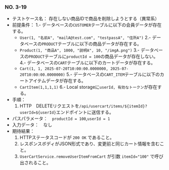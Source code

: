### NO. 3-19

- テストケース名： 存在しない商品IDで商品を削除しようとする（異常系）
- 前提条件：
  1.- データベースの`CUSTOMER`テーブルに以下の会員データが存在する。
  - `User(1, "名前A", "mailA@test.com", "testpassA", "住所A")`
  2.- データベースの`PRODUCT`テーブルに以下の商品データが存在する。
  - `Product(1, "商品A", 1000, "説明A", 10, "/imgA.png")`
  3.- データベースの`PRODUCT`テーブルに`productId = 100`の商品データが存在しない。
  4.- データベースの`CART`テーブルに以下のカートデータが存在する。
  - `Cart(1, 1, 2025-07-20T10:00:00.0000000, 2025-07-20T10:00:00.0000000)`
  5.- データベースの`CART_ITEM`テーブルに以下のカートアイテムデータが存在する。
  - `CartItem(1,1,1,1)`
  6.- Local storageに`userId, 有効なトークン`が存在する。
- 手順：
  1. HTTP　DELETEリクエストを`/api/usercart/items/${itemId}?userId=${userId}`エンドポイントに送信する。
- パスパラメータ：　`productId = 100`,`userId = 1`
- 入力データ：　なし
- 期待結果：
  1. HTTPステータスコードが `200 OK` であること。
  2. レスポンスボディがJSON形式であり、変更前と同じカート情報を含むこと。
  3. `UserCartService.removeUserItemFromCart` が引数 `itemId="100"` で呼び出されること。
